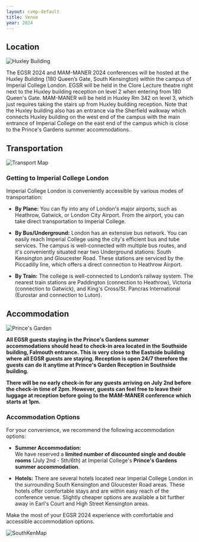 ```yaml
---
layout: cvmp-default
title: Venue
year: 2024
---
```


<style>
  /* Add CSS styles to control image width */
  .venue-image {
    max-width: 100%;
    height: auto;
  }
</style>

## Location

<img class="venue-image" src="{{site.url}}/img/venue/lecturetheatre.jpg" alt="Huxley Building">
<!--![Huxley Building](/img/venue/Huxley.jpg)-->

The EGSR 2024 and MAM-MANER 2024 conferences will be hosted at the Huxley Building (180 Queen’s Gate, South Kensington) within the campus of Imperial College London. EGSR will be held in the Clore Lecture theatre right next to the Huxley building reception on level 2 when entering from 180 Queen's Gate. MAM-MANER will be held in Huxley Rm 342 on level 3, which just requires taking the stairs up from Huxley building reception. Note that the Huxley building also has an entrance via the Sherfield walkway which connects Huxley building on the west end of the campus with the main entrance of Imperial College on the east end of the campus which is close to the Prince's Gardens summer accommodations.

## Transportation

<img class="venue-image" src="{{site.url}}/img/venue/transportmap.jpg" alt="Transport Map">
<!--![Transport Image](/img/venue/transportmap.pdf)-->

### Getting to Imperial College London

Imperial College London is conveniently accessible by various modes of transportation:
- **By Plane:** You can fly into any of London's major airports, such as Heathrow, Gatwick, or London City Airport. From the airport, you can take direct transportation to Imperial College.

- **By Bus/Underground:** London has an extensive bus network. You can easily reach Imperial College using the city's efficient bus and tube services. The campus is well-connected with multiple bus routes, and it's conveniently situated near two Underground stations: South Kensington and Gloucester Road. These stations are serviced by the Piccadilly line, which offers a direct connection to Heathrow Airport.

- **By Train:** The college is well-connected to London’s railway system. The nearest train stations are Paddington (connection to Heathrow), Victoria (connection to Gatwick), and King's Cross/St. Pancras International (Eurostar and connection to Luton).

## Accommodation

<img class="venue-image" src="{{site.url}}/img/venue/princesgarden.jpeg" alt="Prince's Garden">
<!--![Accommodation Image](/img/venue/RoyalAlbertHall.jpeg)-->

**All EGSR guests staying in the Prince's Gardens summer accommodations should head to check-in area located in the Southside building, Falmouth entrance. This is very close to the Eastside building where all EGSR guests are staying. Reception is open 24/7 therefore the guests can do it anytime at Prince's Garden Reception in Southside building.**

**There will be no early check-in for any guests arriving on July 2nd before the check-in time of 2pm. However, guests can feel free to leave their luggage at reception before going to the MAM-MANER conference which starts at 1pm.**

### Accommodation Options

For your convenience, we recommend the following accommodation options:

- **Summer Accommodation:**  
We have reserved a **limited number of discounted single and double rooms** (July 2nd - 5th/6th) at Imperial College's **Prince's Gardens summer accommodation**.

- **Hotels:** There are several hotels located near Imperial College London in the surrounding South Kensington and Gloucester Road areas. These hotels offer comfortable stays and are within easy reach of the conference venue. Slightly cheaper options are available a bit further away in Earl's Court and High Street Kensington areas.

Make the most of your EGSR 2024 experience with comfortable and accessible accommodation options.


<img class="venue-image" src="{{site.url}}/img/venue/SouthKensingtonCampus.png" alt="SouthKenMap">
